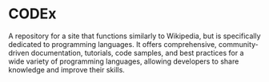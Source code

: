 # CODEx
A repository for a site that functions similarly to Wikipedia, but is specifically dedicated to programming languages. It offers comprehensive, community-driven documentation, tutorials, code samples, and best practices for a wide variety of programming languages, allowing developers to share knowledge and improve their skills.
